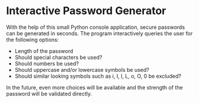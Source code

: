# Interactive Password Generator
With the help of this small Python console application, secure passwords can be generated in seconds.
The program interactively queries the user for the following options:
  - Length of the password
  - Should special characters be used?
  - Should numbers be used?
  - Should uppercase and/or lowercase symbols be used?
  - Should similar looking symbols such as i, I, l, L, o, O, 0 be excluded?

In the future, even more choices will be available and the strength of the password will be validated directly.
